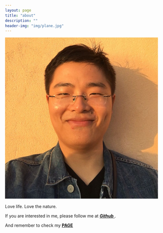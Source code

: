 ```yaml
---
layout: page
title: "about"
description: ""
header-img: "img/plane.jpg"
---
```


![Myself](/images/personal-images/myself.jpg)

Love life. Love the nature.

If you are interested in me, please follow me at <a href="https://github.com/chunyang-wen" target="_blank"> <b>*Github*</b> </a>.

And remember to check my <b>[PAGE](https://www.chunyangwen.com)</b>
